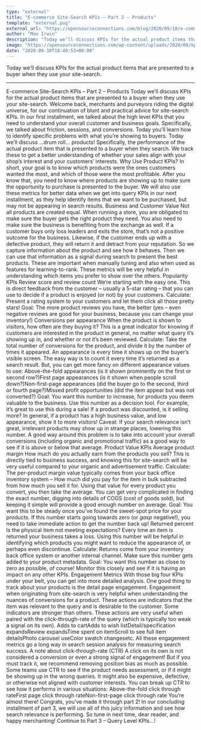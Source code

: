 ```yaml
---
type: "external"
title: "E-commerce Site-Search KPIs – Part 2 – Products"
template: "external.pug"
external_url: "https://opensourceconnections.com/blog/2020/09/10/e-commerce-site-search-kpis-part-2/"
author: "Max Irwin"
description: "Today we’ll discuss KPIs for the actual product items that are presented to a buyer when they use your site-search."
image: "https://opensourceconnections.com/wp-content/uploads/2020/08/kpi-hero.png"
date: "2020-09-10T18:49:53+00:00"
---
```


Today we’ll discuss KPIs for the actual product items that are presented to a buyer when they use your site-search.

---

E-commerce Site-Search KPIs – Part 2 – Products
Today we’ll discuss KPIs for the actual product items that are presented to a buyer when they use your site-search.
Welcome back, merchants and purveyors riding the digital universe, for our continuation of blunt and practical advice for site-search KPIs.
In our first installment, we talked about the high level KPIs that you need to understand your overall customer and business goals.  Specifically, we talked about friction, sessions, and conversions.  Today you’ll learn how to identify specific problems with what you’re showing to buyers.
Today we’ll discuss …drum roll… products!  Specifically, the performance of the actual product item that is presented to a buyer when they search.  We track these to get a better understanding of whether your sales align with your shop’s interest and your customers’ interests.
Why Use Product KPIs?
In short, your goal is to know which products were the ones customers wanted the most, and which of those were the most profitable.  After you know that, you need to know where products are showing up to make sure the opportunity to purchase is presented to the buyer.
We will also use these metrics for better data when we get into query KPIs in our next installment, as they help identify items that we want to be purchased, but may not be appearing in search results.
Business and Customer Value
Not all products are created equal.  When running a store, you are obligated to make sure the buyer gets the right product they need.  You also need to make sure the business is benefiting from the exchange as well.  If a customer buys only loss leaders and exits the store, that’s not a positive outcome for the business.  Likewise, if the customer ends up with a defective product, they will return it and detract from your reputation.
So we capture information about the product and see how it behaves.  Then we can use that information as a signal during search to present the best products.  These are important when manually tuning and also when used as features for learning-to-rank.
These metrics will be very helpful in understanding which items you prefer to show over the others.
Popularity KPIs
Review score and review count
We’re starting with the easy one.  This is direct feedback from the customer – usually a 5-star rating – that you can use to decide if a product is enjoyed (or not) by your customers.
Calculate:  Present a rating system to your customers and let them click all those pretty stars!
Goal: The more product reviews you have, the better (yes – even negative reviews are good for your business, because you can change your inventory!)
Conversions per appearance
When the product is shown to visitors, how often are they buying it?  This is a great indicator for knowing if customers are interested in the product in general, no matter what query it’s showing up in, and whether or not it’s been reviewed.
Calculate: Take the total number of conversions for the product, and divide it by the number of times it appeared. An appearance is every time it shows up on the buyer’s visible screen. The easy way is to count it every time it’s returned as a search result.  But, you can get more fancy on different appearance values to use:
Above-the-fold appearances (is it shown prominently on the first or second row?)First page appearances (is it shown when people scroll down?)Non-first-page appearances (did the buyer go to the second, third or fourth page?)Missed profit opportunities (did the item appear but was not converted?)
Goal: You want this number to increase, for products you deem valuable to the business.  Use this number as a decision tool.  For example, it’s great to use this during a sale!  If a product was discounted, is it selling more?  In general, if a product has a high business value, and low appearance, show it to more visitors!
Caveat: If your search relevance isn’t great, irrelevant products may show up in strange places, lowering this number.  A good way around this problem is to take into account your overall conversions (including organic and promotional traffic) as a good way to see if it is above or below that average.
Product Value KPIs
Average product margin
How much do you actually earn from the products you sell?  This is directly tied to business success, and knowing this for site-search will be very useful compared to your organic and advertisement traffic.
Calculate: The per-product margin value typically comes from your back office inventory system – How much did you pay for the item in bulk subtracted from how much you sell it for.  Using that value for every product you convert, you then take the average.  You can get very complicated in finding the exact number, digging into details of COGS (cost of goods sold), but keeping it simple will provide a good enough number on average.
Goal: You want this to be steady once you’ve found the sweet-spot price for your products.  If this number starts going towards zero (or *gasp* negative!), you need to take immediate action to get the number back up!
Returned percent
Is the physical item not meeting expectations?  Every time an item is returned your business takes a loss.  Using this number will be helpful in identifying which products you might want to reduce the appearance of, or perhaps even discontinue.
Calculate: Returns come from your inventory back office system or another internal channel.  Make sure this number gets added to your product metadata.
Goal: You want this number as close to zero as possible, of course!  Monitor this closely and see if it is having an impact on any other KPIs.
Engagement Metrics
With those big four KPIs under your belt, you can get into more detailed analysis.
One good thing to track about your products is the detail page engagement.  Engagement when originating from site-search is very helpful when understanding the nuances of conversions for a product.  These actions are indicators that the item was relevant to the query and is desirable to the customer.  Some indicators are stronger than others.  These actions are very useful when paired with the click-through-rate of the query (which is typically too weak a signal on its own).
Adds to cartAdds to wish listDetail/specification expandsReview expandsTime spent on itemScroll to see full item detailsPhoto carousel useColor swatch changesetc.
All these engagement metrics go a long way in search session analysis for measuring search success.
A note about click-through-rate (CTR)
A click on its own is not considered a conversion or even a strong signal of engagement!  But if you must track it, we recommend removing position bias as much as possible.  Some teams use CTR to see if the product needs assessment, or if it might be showing up in the wrong queries.  It might also be expensive, defective, or otherwise not aligned with customer interests.  You can break up CTR to see how it performs in various situations:
Above-the-fold click through rateFirst page click through rateNon-first-page click through rate
You’re almost there!
Congrats, you’ve made it through part 2!  In our concluding installment of part 3, we will use all of this juicy information and see how search relevance is performing.  So tune in next time, dear reader, and happy merchanting!
Continue to Part 3 – Query Level KPIs…!
